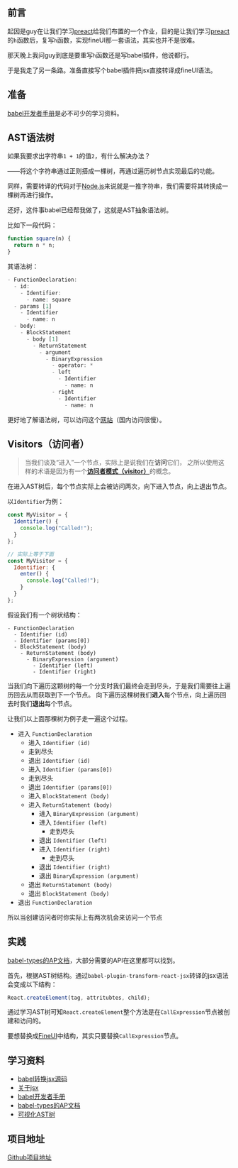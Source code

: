 ## 前言

起因是guy在让我们学习[preact](https://preactjs.com/)给我们布置的一个作业，目的是让我们学习[preact](https://preactjs.com/)的`h`函数后，复写`h`函数，实现fineUI那一套语法，其实也并不是很难。

那天晚上我问guy到底是要重写`h`函数还是写babel插件，他说都行。

于是我走了另一条路。准备直接写个babel插件把jsx直接转译成fineUI语法。

## 准备

[babel开发者手册](https://github.com/thejameskyle/babel-handbook/blob/master/translations/zh-Hans/plugin-handbook.md)是必不可少的学习资料。

## AST语法树

如果我要求出字符串`1 + 1`的值`2`，有什么解决办法？

——将这个字符串通过正则搭成一棵树，再通过遍历树节点实现最后的功能。

同样，需要转译的代码对于[Node.js](https://nodejs.org/en/)来说就是一推字符串，我们需要将其转换成一棵树再进行操作。

还好，这件事babel已经帮我做了，这就是AST抽象语法树。

比如下一段代码：

```javascript
function square(n) {
  return n * n;
}
```

其语法树：

```javascript
- FunctionDeclaration:
  - id:
    - Identifier:
      - name: square
  - params [1]
    - Identifier
      - name: n
  - body:
    - BlockStatement
      - body [1]
        - ReturnStatement
          - argument
            - BinaryExpression
              - operator: *
              - left
                - Identifier
                  - name: n
              - right
                - Identifier
                  - name: n
```

更好地了解语法树，可以访问这个[网站](http://astexplorer.net/)（国内访问很慢）。

## Visitors（访问者）

> 当我们谈及“进入”一个节点，实际上是说我们在**访问**它们， 之所以使用这样的术语是因为有一个[**访问者模式（visitor）**](https://en.wikipedia.org/wiki/Visitor_pattern)的概念。

在进入AST树后，每个节点实际上会被访问两次，向下进入节点，向上退出节点。

以`Identifier`为例：

```javascript
const MyVisitor = {
  Identifier() {
    console.log("Called!");
  }
};

// 实际上等于下面
const MyVisitor = {
  Identifier: {
    enter() {
      console.log("Called!");
    }
  }
};
```

假设我们有一个树状结构：

```
- FunctionDeclaration
  - Identifier (id)
  - Identifier (params[0])
  - BlockStatement (body)
    - ReturnStatement (body)
      - BinaryExpression (argument)
        - Identifier (left)
        - Identifier (right)
```

当我们向下遍历这颗树的每一个分支时我们最终会走到尽头，于是我们需要往上遍历回去从而获取到下一个节点。 向下遍历这棵树我们**进入**每个节点，向上遍历回去时我们**退出**每个节点。

让我们以上面那棵树为例子走一遍这个过程。

- 进入 `FunctionDeclaration`
  - 进入 `Identifier (id)`
  - 走到尽头
  - 退出 `Identifier (id)`
  - 进入 `Identifier (params[0])`
  - 走到尽头
  - 退出 `Identifier (params[0])`
  - 进入 `BlockStatement (body)`
  - 进入 `ReturnStatement (body)`
    - 进入 `BinaryExpression (argument)`
    - 进入 `Identifier (left)`
      - 走到尽头
    - 退出 `Identifier (left)`
    - 进入 `Identifier (right)`
      - 走到尽头
    - 退出 `Identifier (right)`
    - 退出 `BinaryExpression (argument)`
  - 退出 `ReturnStatement (body)`
  - 退出 `BlockStatement (body)`
- 退出 `FunctionDeclaration`

所以当创建访问者时你实际上有两次机会来访问一个节点

## 实践

[babel-types的AP文档](https://github.com/babel/babel/tree/master/packages/babel-types)，大部分需要的API在这里都可以找到。

首先，根据AST树结构。通过`babel-plugin-transform-react-jsx`转译的jsx语法会变成以下结构：

```javascript
React.createElement(tag, attritubtes, child);
```

通过学习AST树可知`React.createElement`整个方法是在`CallExpression`节点被创建和访问的。

要想替换成[FineUI](https://github.com/fanruan/fineui)中结构，其实只要替换`CallExpression`节点。

## 学习资料

- [babel转换jsx源码](https://github.com/babel/babel/blob/master/packages/babel-plugin-transform-react-jsx/src/index.js)
- [关于jsx](https://jasonformat.com/wtf-is-jsx/)
- [babel开发者手册](https://github.com/thejameskyle/babel-handbook/blob/master/translations/zh-Hans/plugin-handbook.md)
- [babel-types的AP文档](https://github.com/babel/babel/tree/master/packages/babel-types)
- [可视化AST树](http://astexplorer.net/)


## 项目地址

[Github项目地址](https://github.com/iapYang/fanruan-babel-translater)